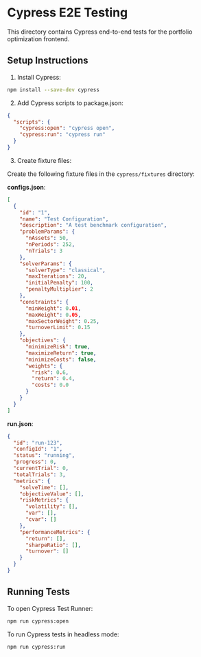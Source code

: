# Cypress E2E Testing

This directory contains Cypress end-to-end tests for the portfolio optimization frontend.

## Setup Instructions

1. Install Cypress:

```bash
npm install --save-dev cypress
```

2. Add Cypress scripts to package.json:

```json
{
  "scripts": {
    "cypress:open": "cypress open",
    "cypress:run": "cypress run"
  }
}
```

3. Create fixture files:

Create the following fixture files in the `cypress/fixtures` directory:

**configs.json**:
```json
[
  {
    "id": "1",
    "name": "Test Configuration",
    "description": "A test benchmark configuration",
    "problemParams": {
      "nAssets": 50,
      "nPeriods": 252,
      "nTrials": 3
    },
    "solverParams": {
      "solverType": "classical",
      "maxIterations": 20,
      "initialPenalty": 100,
      "penaltyMultiplier": 2
    },
    "constraints": {
      "minWeight": 0.01,
      "maxWeight": 0.05,
      "maxSectorWeight": 0.25,
      "turnoverLimit": 0.15
    },
    "objectives": {
      "minimizeRisk": true,
      "maximizeReturn": true,
      "minimizeCosts": false,
      "weights": {
        "risk": 0.6,
        "return": 0.4,
        "costs": 0.0
      }
    }
  }
]
```

**run.json**:
```json
{
  "id": "run-123",
  "configId": "1",
  "status": "running",
  "progress": 0,
  "currentTrial": 0,
  "totalTrials": 3,
  "metrics": {
    "solveTime": [],
    "objectiveValue": [],
    "riskMetrics": {
      "volatility": [],
      "var": [],
      "cvar": []
    },
    "performanceMetrics": {
      "return": [],
      "sharpeRatio": [],
      "turnover": []
    }
  }
}
```

## Running Tests

To open Cypress Test Runner:
```bash
npm run cypress:open
```

To run Cypress tests in headless mode:
```bash
npm run cypress:run
```
